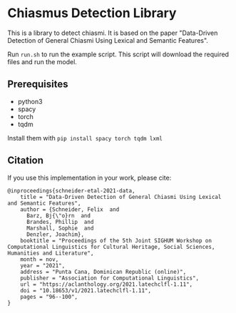 # Chiasmus Detection Library

This is a library to detect chiasmi. It is based on the paper "Data-Driven Detection of General Chiasmi Using Lexical and Semantic Features".


Run `run.sh` to run the example script.
This script will download the required files and run the model.

## Prerequisites

* python3
* spacy
* torch
* tqdm

Install them with `pip install spacy torch tqdm lxml`

## Citation

If you use this implementation in your work, please cite:

```
@inproceedings{schneider-etal-2021-data,
    title = "Data-Driven Detection of General Chiasmi Using Lexical and Semantic Features",
    author = {Schneider, Felix  and
      Barz, Bj{\"o}rn  and
      Brandes, Phillip  and
      Marshall, Sophie  and
      Denzler, Joachim},
    booktitle = "Proceedings of the 5th Joint SIGHUM Workshop on Computational Linguistics for Cultural Heritage, Social Sciences, Humanities and Literature",
    month = nov,
    year = "2021",
    address = "Punta Cana, Dominican Republic (online)",
    publisher = "Association for Computational Linguistics",
    url = "https://aclanthology.org/2021.latechclfl-1.11",
    doi = "10.18653/v1/2021.latechclfl-1.11",
    pages = "96--100",
}
```
